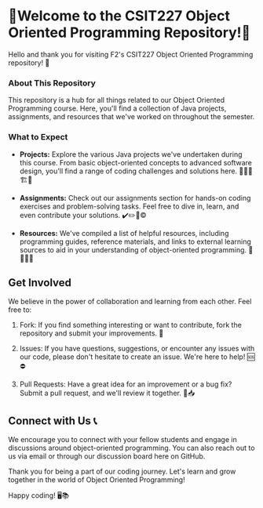 # **🎉Welcome to the CSIT227 Object Oriented Programming Repository!🎉**
Hello and thank you for visiting F2's CSIT227 Object Oriented Programming repository! 🚀

### About This Repository
This repository is a hub for all things related to our Object Oriented Programming course. Here, you'll find a collection of Java projects, assignments, and resources that we've worked on throughout the semester.

### What to Expect
- **Projects:** Explore the various Java projects we've undertaken during this course. From basic object-oriented concepts to advanced software design, you'll find a range of coding challenges and solutions here. 👷🏻🚧🏗🦺

- **Assignments:** Check out our assignments section for hands-on coding exercises and problem-solving tasks. Feel free to dive in, learn, and even contribute your solutions. ✔️✏️📑©

- **Resources:** We've compiled a list of helpful resources, including programming guides, reference materials, and links to external learning sources to aid in your understanding of object-oriented programming. 📃📑📁📓

## Get Involved
We believe in the power of collaboration and learning from each other. Feel free to:

1. Fork: If you find something interesting or want to contribute, fork the repository and submit your improvements. 🍴

2. Issues: If you have questions, suggestions, or encounter any issues with our code, please don't hesitate to create an issue. We're here to help! 🆘⛔

3. Pull Requests: Have a great idea for an improvement or a bug fix? Submit a pull request, and we'll review it together. 📨📥

## Connect with Us 📞
We encourage you to connect with your fellow students and engage in discussions around object-oriented programming. You can also reach out to us via email or through our discussion board here on GitHub.

Thank you for being a part of our coding journey. Let's learn and grow together in the world of Object Oriented Programming!

Happy coding! 🖥️📚

